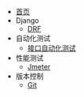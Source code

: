 - [首页](/)
- Django
	-  [DRF](/DRF/) 
- 自动化测试
	-  [接口自动化测试](/接口自动化测试/) 
- 性能测试
  +  [Jmeter](/Jmeter/) 
- 版本控制
  +  [Git](/Git/) 
